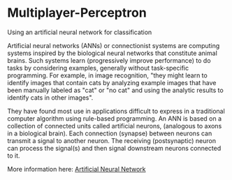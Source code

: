 # Multiplayer-Perceptron
Using an artificial neural network for classification

Artificial neural networks (ANNs) or connectionist systems are computing systems inspired by 
the biological neural networks that constitute animal brains. Such systems learn (progressively improve performance) 
to do tasks by considering examples, generally without task-specific programming. For example, in image recognition, 
"they might learn to identify images that contain cats by analyzing example images that have been manually labeled as 
"cat" or "no cat" and using the analytic results to identify cats in other images".

They have found most use in applications difficult to express in a traditional computer algorithm using rule-based programming. 
An ANN is based on a collection of connected units called artificial neurons, (analogous to axons in a biological brain). 
Each connection (synapse) between neurons can transmit a signal to another neuron. The receiving (postsynaptic) neuron can 
process the signal(s) and then signal downstream neurons connected to it.

More information here: [Artificial Neural Network](https://en.wikipedia.org/wiki/Artificial_neural_network)
